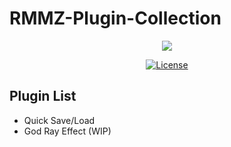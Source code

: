 # RMMZ-Plugin-Collection

<div>
    <p align="center">
        <img src="https://steamcdn-a.akamaihd.net/steam/apps/1096900/header.jpg?t=1599085057">
    </p>
    <p align="center">
        <a href="https://github.com/Jim00000/RMMZ-Plugin-Collection/blob/master/LICENSE">
            <img src="https://img.shields.io/github/license/Jim00000/RMMZ-Plugin-Collection" alt="License">
        </a>
    </p>
</div>

## Plugin List
- Quick Save/Load
- God Ray Effect (WIP)